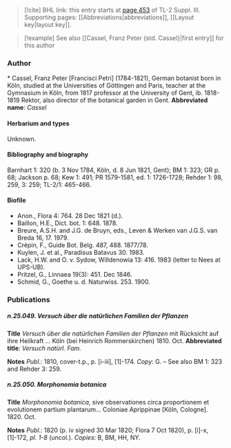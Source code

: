> [!cite] BHL link: this entry starts at [page 453](https://www.biodiversitylibrary.org/page/33266760) of TL-2 Suppl. III.
> Supporting pages: [[Abbreviations|abbreviations]], [[Layout key|layout key]].

> [!example] See also [[Cassel, Franz Peter {std. Cassel}|first entry]] for this author

### Author

\* Cassel, Franz Peter \[Francisci Petri\] (1784-1821), German botanist born in Köln, studied at the Universities of Göttingen and Paris, teacher at the Gymnasium in Köln, from 1817 professor at the University of Gent, ib. 1818-1819 Rektor, also director of the botanical garden in Gent. 
**Abbreviated name**: *Cassel*

#### Herbarium and types

Unknown.

#### Bibliography and biography

Barnhart 1: 320 (b. 3 Nov 1784, Köln, d. 8 Jun 1821, Gent); BM 1: 323; GR p. 68; Jackson p. 68; Kew 1: 491; PR 1579-1581, ed. 1: 1726-1728; Rehder 1: 98, 259, 3: 259; TL-2/1: 465-466.

#### Biofile

- Anon., Flora 4: 764. 28 Dec 1821 (d.).
- Baillon, H.E., Dict. bot. 1: 648. 1878.
- Breure, A.S.H. and J.G. de Bruyn, eds., Leven & Werken van J.G.S. van Breda 16, 17. 1979.
- Crépin, F., Guide Bot. Belg. 487, 488. 1877/78.
- Kuylen, J. et al., Paradisus Batavus 30. 1983.
- Lack, H.W. and O. v. Sydow, Willdenowia 13: 416. 1983 (letter to Nees at UPS-UB).
- Pritzel, G., Linnaea 19(3): 451. Dec 1846.
- Schmid, G., Goethe u. d. Naturwiss. 253. 1900.

### Publications

##### n.25.049. Versuch über die natürlichen Familien der Pflanzen

**Title**
*Versuch über die natürlichen Familien der Pflanzen* mit Rücksicht auf ihre Heilkraft ... Köln (bei Heinrich Rommerskirchen) 1810. Oct.
**Abbreviated title**: *Versuch natürl. Fam.*

**Notes**
*Publ*.: 1810, cover-t.p., p. \[i-iii\], \[1\]-174. *Copy*: G. – See also BM 1: 323 and Rehder 3: 259.

##### n.25.050. Morphonomia botanica

**Title**
*Morphonomia botanica*, sive observationes circa proportionem et evolutionem partium plantarum... Coloniae Aprippinae \[Köln, Cologne\]. 1820. Oct.

**Notes**
*Publ*.: 1820 (p. iv signed 30 Mar 1820; Flora 7 Oct 1820), p. \[i\]-x, \[1\]-172, *pl. 1-8* (uncol.).
*Copies*: B, BM, HH, NY.


